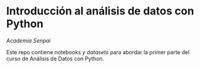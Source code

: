 # Introducción al análisis de datos con Python

*Academia Senpai*

Este repo contiene notebooks *y datasets* para abordar la primer parte del curso de Análisis de Datos con Python.